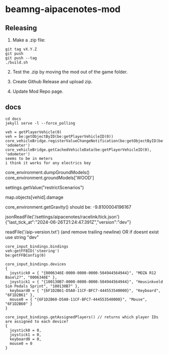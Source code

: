 # beamng-aipacenotes-mod

## Releasing

1. Make a .zip file:

```
git tag vX.Y.Z
git push
git push --tag
./build.sh
```

2. Test the .zip by moving the mod out of the game folder.

3. Create Github Release and upload zip.

4. Update Mod Repo page.


## docs

```
cd docs
jekyll serve -l --force_polling
```

```
veh = getPlayerVehicle(0)
veh = be:getObjectByID(be:getPlayerVehicleID(0))
core_vehicleBridge.registerValueChangeNotification(be:getObjectByID(be:getPlayerVehicleID(0)), 'odometer')
core_vehicleBridge.getCachedVehicleData(be:getPlayerVehicleID(0), 'odometer')
seems to be in meters
i think it works for any electrics key
```

core_environment.dumpGroundModels()
core_environment.groundModels['WOOD']

settings.getValue("restrictScenarios")

map.objects[vehid].damage

core_environment.getGravity()
should be: -9.8100004196167

jsonReadFile('/settings/aipacenotes/racelink/tick.json')
{"last_tick_at":"2024-06-26T21:24:47.391Z","version":"dev"}

readFile('/aip-version.txt') (and remove trailing newline) OR if doesnt exist use string "dev"

```
core_input_bindings.bindings
veh:getFFBID('steering')
be:getFFBConfig(0)

core_input_bindings.devices
{
  joystick0 = { "{0006346E-0000-0000-0000-504944564944}", "MOZA R12 Base\2?", "0006346E" },
  joystick1 = { "{100130B7-0000-0000-0000-504944564944}", "Heusinkveld Sim Pedals Sprint", "100130B7" },
  keyboard0 = { "{6F1D2B61-D5A0-11CF-BFC7-444553540000}", "Keyboard", "6F1D2B61" },
  mouse0 = { "{6F1D2B60-D5A0-11CF-BFC7-444553540000}", "Mouse", "6F1D2B60" }
}

core_input_bindings.getAssignedPlayers() // returns which player IDs are assigned to each device?
{
  joystick0 = 0,
  joystick1 = 0,
  keyboard0 = 0,
  mouse0 = 0
}
```
